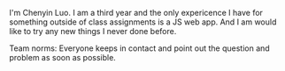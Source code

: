 
I'm Chenyin Luo. I am a third year and the only expericence I have for something outside of class assignments is a JS web app. And I am would like to try any new things I never done before.

Team norms: Everyone keeps in contact and point out the question and problem as soon as possible.